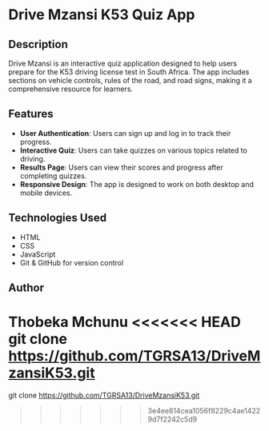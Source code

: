 # Drive Mzansi K53 Quiz App

## Description
Drive Mzansi is an interactive quiz application designed to help users prepare for the K53 driving license test in South Africa. The app includes sections on vehicle controls, rules of the road, and road signs, making it a comprehensive resource for learners.

## Features
- **User Authentication**: Users can sign up and log in to track their progress.
- **Interactive Quiz**: Users can take quizzes on various topics related to driving.
- **Results Page**: Users can view their scores and progress after completing quizzes.
- **Responsive Design**: The app is designed to work on both desktop and mobile devices.

## Technologies Used
- HTML
- CSS
- JavaScript
- Git & GitHub for version control

## Author
Thobeka Mchunu
<<<<<<< HEAD
git clone https://github.com/TGRSA13/DriveMzansiK53.git
=======
git clone https://github.com/TGRSA13/DriveMzansiK53.git
>>>>>>> 3e4ee814cea1056f8229c4ae14229d7f2242c5d9
